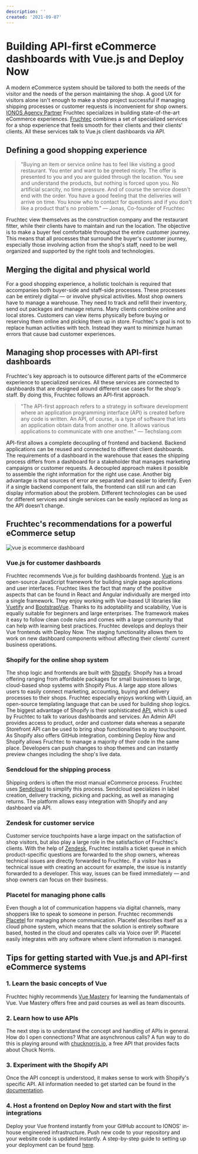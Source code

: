 ```yaml
---
description: ''
created: '2021-09-07'
---
```


# Building API-first eCommerce dashboards with Vue.js and Deploy Now

A modern eCommerce system should be tailored to both the needs of the visitor and the needs of the person maintaining the shop. A good UX for visitors alone isn't enough to make a shop project successful if managing shipping processes or customer requests is inconvenient for shop owners. [IONOS Agency Partner](https://www.ionos.com/agency-partner) Fruchtec specializes in building state-of-the-art eCommerce experiences. [Fruchtec](https://www.fruchtec.de/) combines a set of specialized services for a shop experience that feels smooth for their clients and their clients' clients. All these services talk to Vue.js client dashboards via API. 

## Defining a good shopping experience

> "Buying an item or service online has to feel like visiting a good restaurant. You enter and want to be greeted nicely. The offer is presented to you and you are guided through the location. You see and understand the products, but nothing is forced upon you. No artificial scarcity, no time pressure. And of course the service doesn't end with the order. You have a good feeling that the deliveries will arrive on time. You know who to contact for questions and if you don't like a product that's no problem." — Jonas, Co-founder of Fruchtec

Fruchtec view themselves as the construction company and the restaurant fitter, while their clients have to maintain and run the location. The objective is to make a buyer feel comfortable throughout the entire customer journey. This means that all processes that surround the buyer's customer journey, especially those involving action from the shop's staff, need to be well organized and supported by the right tools and technologies. 

## Merging the digital and physical world

For a good shopping experience, a holistic toolchain is required that accompanies both buyer-side and staff-side processes. These processes can be entirely digital — or involve physical activities. Most shop owners have to manage a warehouse. They need to track and refill their inventory, send out packages and manage returns. Many clients combine online and local stores. Customers can view items physically before buying or reserving them online and picking them up in store. Fruchtec's goal is not to replace human activities with tech. Instead they want to minimize human errors that cause bad customer experiences.

## Managing shop processes with API-first dashboards

Fruchtec's key approach is to outsource different parts of the eCommerce experience to specialized services. All these services are connected to dashboards that are designed around different use cases for the shop's staff. By doing this, Fruchtec follows an API-first approach. 

> "The API-first approach refers to a strategy in software development where an application programming interface (API) is created before any code is written. An API, of course, is a type of software that lets an application obtain data from another one. It allows various applications to communicate with one another." — Techslang.com

API-first allows a complete decoupling of frontend and backend. Backend applications can be reused and connected to different client dashboards. The requirements of a dashboard in the warehouse that eases the shipping process differs from a dashboard for a stakeholder that manages marketing campaigns or customer requests. A decoupled approach makes it possible to assemble the right information for the right use case. Another big advantage is that sources of error are separated and easier to identify. Even if a single backend component fails, the frontend can still run and can display information about the problem. Different technologies can be used for different services and single services can be easily replaced as long as the API doesn't change.

## Fruchtec's recommendations for a powerful eCommerce setup 

<img src="/fruchtec-architecture@lg@2x.png" alt="vue js ecommerce dashboard" />

### Vue.js for customer dashboards

Fruchtec recommends Vue.js for building dashboards frontend. [Vue](https://vuejs.org/) is an open-source JavaScript framework for building single page applications and user interfaces. Fruchtec likes the fact that many of the positive aspects that can be found in React and Angular individually are merged into a single framework. They enjoy working with Vue-based UI libraries like [Vuetify](https://vuetifyjs.com/en/) and [BootstrapVue](https://bootstrap-vue.org/). Thanks to its adoptability and scalability, Vue is equally suitable for beginners and large enterprises. The framework makes it easy to follow clean code rules and comes with a large community that can help with learning best practices. Fruchtec develops and deploys their Vue frontends with Deploy Now. The staging functionality allows them to work on new dashboard components without affecting their clients' current business operations. 

### Shopify for the online shop system

The shop logic and frontends are built with [Shopify](https://www.shopify.com/). Shopify has a broad offering ranging from affordable packages for small businesses to large, cloud-based shop systems with Shopify Plus. A large app store allows users to easily connect marketing, accounting, buying and delivery processes to their shops. Fruchtec especially enjoys working with Liquid, an open-source templating language that can be used for building shop logics. The biggest advantage of Shopify is their sophisticated [API](https://shopify.dev/api), which is used by Fruchtec to talk to various dashboards and services. An Admin API provides access to product, order and customer data whereas a separate Storefront API can be used to bring shop functionalities to any touchpoint. As Shopify also offers GitHub integration, combining Deploy Now and Shopify allows Fruchtec to manage a majority of their code in the same place. Developers can push changes to shop themes and can instantly preview changes including the shop's live data.

### Sendcloud for the shipping process

Shipping orders is often the most manual eCommerce process. Fruchtec uses [Sendcloud](https://www.sendcloud.com/) to simplify this process. Sendcloud specializes in label creation, delivery tracking, picking and packing, as well as managing returns. The platform allows easy integration with Shopify and any dashboard via API.

### Zendesk for customer service

Customer service touchpoints have a large impact on the satisfaction of shop visitors, but also play a large role in the satisfaction of Fruchtec's clients. With the help of [Zendesk](https://www.zendesk.com/), Fruchtec installs a ticket queue in which product-specific questions are forwarded to the shop owners, whereas technical issues are directly forwarded to Fruchtec. If a visitor has a technical issue with creating an account for example, the issue is instantly forwarded to a developer. This way, issues can be fixed immediately — and shop owners can focus on their business. 

### Placetel for managing phone calls

Even though a lot of communication happens via digital channels, many shoppers like to speak to someone in person. Fruchtec recommends [Placetel](https://www.placetel.com/gb) for managing phone communication. Placetel describes itself as a cloud phone system, which means that the solution is entirely software based, hosted in the cloud and operates calls via Voice over IP. Placetel easily integrates with any software where client information is managed.

## Tips for getting started with Vue.js and API-first eCommerce systems

### 1. Learn the basic concepts of Vue
Fruchtec highly recommends [Vue Mastery](https://www.vuemastery.com/) for learning the fundamentals of Vue. Vue Mastery offers free and paid courses as well as team discounts.
### 2. Learn how to use APIs
The next step is to understand the concept and handling of APIs in general. How do I open connections? What are asynchronous calls? A fun way to do this is playing around with [chucknorris.io](https://api.chucknorris.io/), a free API that provides facts about Chuck Norris.
### 3. Experiment with the Shopify API
Once the API concept is understood, it makes sense to work with Shopify's specific API. All information needed to get started can be found in the [documentation](https://shopify.dev/api). 
### 4. Host a frontend on Deploy Now and start with the first integrations
Deploy your Vue frontend instantly from your GitHub account to IONOS' in-house engineered infrastructure. Push new code to your repository and your website code is updated instantly. A step-by-step guide to setting up your deployment can be found [here](https://docs.ionos.space/docs/). 


